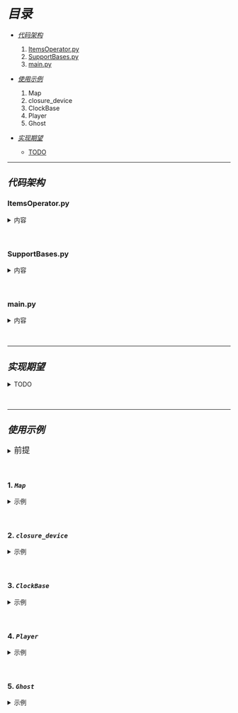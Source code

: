 # **_目录_**

- [_代码架构_](#代码架构)

  1. [ItemsOperator.py](#itemsoperatorpy)
  2. [SupportBases.py](#supportbasespy)
  3. [main.py](#mainpy)

- [_使用示例_](#使用示例)

  1. Map
  2. closure_device
  3. ClockBase
  4. Player
  5. Ghost

- [_实现期望_](#实现期望)
  - [TODO](#todo)

---

## **_代码架构_**

### ItemsOperator.py

<details>
    <summary>内容</summary>

- 基础地图元素类`Items`

  1. 基础属性定义`__init__`
  2. 元素显示方法实现`__repr__`

- 基础实体类`Person(Items)`

  1. 基础属性定义`__init__`

     - 继承`Item`
     - 包括 **_出生位置`spawn`_**, **_血量`blood`_**, **_移速`speed`_**

  2. 移动方法
     - `_real_move`: 这是移动方法, 不包含移动判断，只进行移动
     - `move`: 移动判断方法, 该方法应该被重载

- 玩家类`Player(Person)`

  1. 基础属性定义`__init__`

     - 继承`Person`

  2. 移动方法
     - `move`: 移动判断方法, 用于判断移动合理性并做出操作

- 鬼类`Ghost`

  1. 基础属性定义`__init__`

     - 继承`Person`

  2. 移动方法
     - `move`: 移动判断方法, 用于判断移动合理性并做出操作

- 墙壁类`Wall`

  1. 基础属性定义`__init__`
     - 继承`Item`

- 地板类`Floor`

  1. 基础属性定义`__init__`
     - 继承`Item`

- 出口类`ExitPoint`
  1. 基础属性定义`__init__`
     - 继承`Item`

</details>
<br></br>

### SupportBases.py

<details>
    <summary>内容</summary>

- 游戏状态常量类`GamestateConsts`

  - 包含游戏阶段常量用于传递

- 地图类`Map`

  1. 基础属性定义`__init__`

     - `arg`: 继承`list`第一个参数
     - `a`: 地图宽
     - `b`: 地图高

  2. 获取魔术方法`__getitem__`

     - 用于获取目标位置的内容

  3. 包含魔术方法`__contains__`

     - 用于判断位置是否在地图内

  4. 设置魔术方法`__setitem__`

     - 用于设置目标位置的内容

  5. 打印魔术方法`__str__`

     - 用于`print`打印地图

  6. 更新方法`update`

     - 批量更新地图地板位置内容

  7. 判断存在`isExist`

     - 判断地图中是否存在目标元素

  8. 判断是否填满某内容`isFullOf`
     - 判断地图是否充满某元素

- 时钟触发器`ClockBase`

  1. 基础属性定义`__init__`

     - `threadings`: 线程池
     - `struck_time`: 设置触发器检查进程时间
     - `stop`: 设置默认是否直接开始运行
     - 继承`threading.Thread`

  2. 线程添加`thread_add`

     - 添加线程

  3. 目前相对时间`now`

     - 该方法为属性(`@property`)
     - 返回从**_实例化开始_**以来的**_相对时间_**

  4. 停止进程`stop`

     - 用于停止运行进程

  5. 触发器`trigger`

     - 用于**_检查并调用调整_**线程池线程
     - 通过`yield`返回进程运行内容

  6. 开始运行`run`

     - 调用后进程开始运行

  7. 显示魔术方法`__str__`
     - 返回线程内容

- 闭包器`closure_device`

  - 用于闭包函数创造

- 时间速度转化器`speed_time_disposer`
  - 可在时间与速度之间相互转化

</details>
<br></br>

### main.py

<details>
    <summary>内容</summary>

- 地图创建`create_map`

  - 创建地图
  - `a`: 长
  - `b`: 高

- 键盘方向映射`keyboard_reflect`

  - 传入 a, b, c, d 其中一个字符以返回移动方向

- 用户键盘监视器`user_enter_monitor`
  - 监听会**_阻断进程！！！_**
  - 用户输入后取消阻断并返回用户按下的按键

</details>
<br></br>

---

## **_实现期望_**

<details>
    <summary>TODO</summary>

- `ItemsOperator` -> `Ghost`

  - 实现鬼的视野算法
  - 实现鬼的寻路算法
  - 实现鬼的跟随算法

- `SupportBases` -> `ClockBase`
  - 实现线程关键参传递
  - 实现线程执行后返回值的接收判断

</details>
<br></br>

---

## **_使用示例_**

<details>
    <summary><font size="4">前提</font></summary>

```python
from typing import Tuple

Toward = Location = Tuple[int, int]
```

</details>
<br></br>

### 1. **_`Map`_**

<details>
    <summary>示例</summary>

- 创建地图

```python
def create_map(a: int, b: int):
  return SupportBases.Map(
      ([ItemsOperator.Floor() for _ in range(a)] for _ in range(b)),
      a, b
  )

m = create_map(3, 4)  # 长3高4的地图
```

- 获取内容

```python
location: Location = (0, 1)
m[location]  # 获取(0, 1)位置的内容
```

- 设置内容

```python
m[location] = ItemsOperator.Player()  # 设置location位置内容为player()
```

- 在地图内

```python
location in m  # location是否在地图范围内 T/F
```

- 打印地图

```python
print(m)
```

- 包含内容

```python
target = ItemsOperator.Floor()
m.isExist(target)  # 是否存在地板元素 T/F
```

- 充满内容
```python
target = ItemsOperator.Floor()
m.isFullOf(target)  # 是否全部为地板元素 T/F
```
</details>
<br></br>

### 2. **_`closure_device`_**

<details>
    <summary>示例</summary>

- 用法

```python
def hello(greeting, \*, name):
  print(greeting, name)

close_package = closure_device(
  hello,
  'Missing you like wildfire',
  name='Cheng'
)
close_package()

# output:
# Missing you like wildfire  Cheng
```

</details>
<br></br>

### 3. **_`ClockBase`_**

<details>
    <summary>示例</summary>

- 实例化
```python
c = SupportBases.ClockBase([], 33) # 约30FPS
"""c.thread_add([struck_time, increment_time, threading, pop, kwargs])

Args:
    struck_time(int): ms, 触发时间
    increment_time(int): ms, 触发后`struck_time`的时间增量
    threading(callable): 运行的函数
    pop(int): 执行次数几次后弹出, 当其 <0 时 不弹出
    kwargs(dict): 关键词传参
"""
# 0ms时触发, 增量1000ms, 线程为`Ghost().move`, 关键参 toward
c.thread_add([0, 1000, Ghost().move, -1, {'toward': (1, 0)}])
# 0ms时触发, 增量33ms, 线程为`print(m)`(打印地图), 关键参 无
c.thread_add([0, 33, closure_device(print, m), -1, {}])
c.start()  # 开始执行
...
raise NotImplemented('你的其他代码实现')
...
c.stop()  # 停止执行
```
</details>
<br></br>

### 4. **_`Player`_**

<details>
    <summary>示例</summary>

- 实例化

```python
p = ItemsOperator.Player(
  game_map=m,
  spawn=(0, 0),
  blood=100,
  speed=100,
  clock=c
)
```

- 移动
```python
toward: Toward = (0, 1)
running, info = p.move(toward)
# running 代表是否继续进行游戏 T/F
# info 一般来自`GameStateConsts`类, 额外用于判断的详细信息
```
</details>
<br></br>

### 5. **_`Ghost`_**

<details>
    <summary>示例</summary>

- 实例化

```python
g = ItemsOperator.Ghost(
  game_map=m,
  spawn=(4, 4),
  blood=100,
  speed=80,
  clock=c
)
```

- 移动
```python
toward: Toward = (0, 1)
running, info = g.move(toward)
# running 代表是否继续进行游戏 T/F
# info 一般来自GameStateConsts类, 额外用于判断的详细信息
```
</details>
<br></br>
